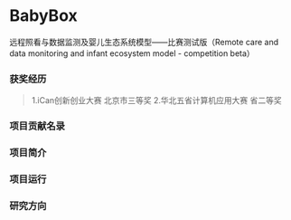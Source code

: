 # BabyBox
远程照看与数据监测及婴儿生态系统模型——比赛测试版（Remote care and data monitoring and infant ecosystem model - competition beta）

### 获奖经历
> 1.iCan创新创业大赛  北京市三等奖
> 2.华北五省计算机应用大赛   省二等奖

### 项目贡献名录

### 项目简介

### 项目运行

### 研究方向

